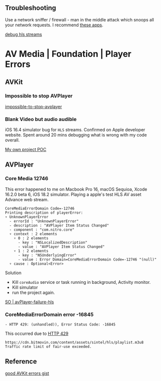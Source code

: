 
## Troubleshooting

Use a network sniffer / firewall - man in the middle attack which snoops all your network requests.
I recommend [these apps](tools/apps#Debugging). 

[debug hls streams](https://www.fastpix.io/blog/how-to-troubleshoot-hls-live-stream-in-ios)

# AV Media | Foundation | Player Errors

## AVKit

### Impossible to stop AVPlayer

[impossible-to-stop-avplayer](https://stackoverflow.com/questions/32993896/impossible-to-stop-avplayer?noredirect=1&lq=1)

### Blank Video but audio audible

iOS 16.4 simulator bug for `HLS` streams. Confirmed on Apple developer website. Spent around 20 mins debugging what is wrong with my code overall.

[My own project POC](https://github.com/SensehacK/swift/tree/master/swiftUI/VideoContent)


## AVPlayer

### Core Media 12746

This error happened to me on Macbook Pro 16, macOS Sequioa, Xcode 16.2.0 beta 6, iOS 18.2 simulator. Playing a apple's test HLS AV asset Advance web stream.

```error
CoreMediaErrorDomain Code=-12746
Printing description of playerError:
▿ UnknownPlayerError
  - errorId : "UnknownPlayerError"
  - description : "AVPlayer Item Status Changed"
  - component : "com.nitro.core"
  ▿ context : 2 elements
    ▿ 0 : 2 elements
      - key : "NSLocalizedDescription"
      - value : "AVPlayer Item Status Changed"
    ▿ 1 : 2 elements
      - key : "NSUnderlyingError"
      - value : Error Domain=CoreMediaErrorDomain Code=-12746 "(null)"
  ▿ cause : Optional<Error>
```


Solution
- Kill `coreAudio` service or task running in background, Activity monitor.
- Kill simulator
- run the project again.

[SO | avPlayer-failure-hls](https://stackoverflow.com/questions/62362804/avplayer-failure-with-hls-live-stream-url-on-tvos-13-4-works-on-tvos-13-3)


### CoreMediaErrorDomain error -16845 

```error
- HTTP 429: (unhandled)), Error Status Code: -16845

```

This occurred due to [HTTP 429](https://developer.mozilla.org/en-US/docs/Web/HTTP/Reference/Status/429)

```
https://cdn.bitmovin.com/content/assets/sintel/hls/playlist.m3u8
Traffic rate limit of fair-use exceeded.
```


## Reference

[good AVKit errors gist](https://gist.github.com/Ali72/cbde769d4bbf55390c8dcfb97a81f6f4)

